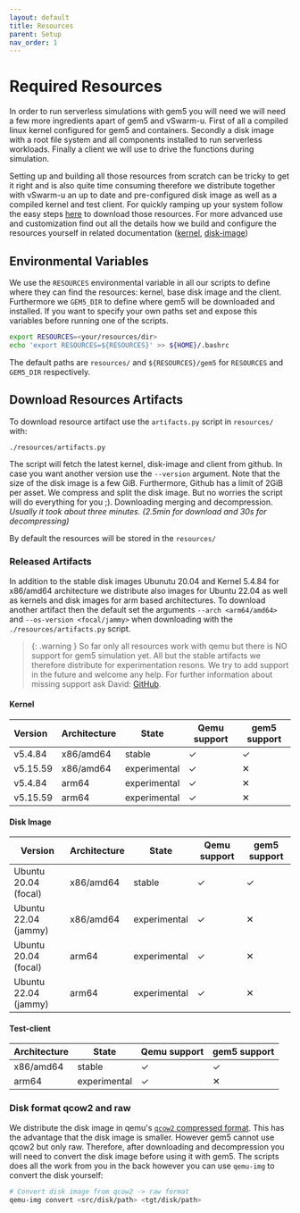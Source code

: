 ```yaml
---
layout: default
title: Resources
parent: Setup
nav_order: 1
---
```



# Required Resources

In order to run serverless simulations with gem5 you will need we will need a few more ingredients apart of gem5 and vSwarm-u. First of all a compiled linux kernel configured for gem5 and containers. Secondly a disk image with a root file system and all components installed to run serverless workloads. Finally a client we will use to drive the functions during simulation.

Setting up and building all those resources from scratch can be tricky to get it right and is also quite time consuming therefore we distribute together with vSwarm-u an up to date and pre-configured disk image as well as a compiled kernel and test client. For quickly ramping up your system follow the easy steps [here](#download-resources-artifacts) to download those resources. For more advanced use and customization find out all the details how we build and configure the resources yourself in related documentation ([kernel](./kernel.md), [disk-image](./disk-image.md))


## Environmental Variables
We use the `RESOURCES` environmental variable in all our scripts to define where they can find the resources: kernel, base disk image and the client. Furthermore we `GEM5_DIR` to define where gem5 will be downloaded and installed. If you want to specify your own paths set and expose this variables before running one of the scripts.
```bash
export RESOURCES=<your/resources/dir>
echo 'export RESOURCES=${RESOURCES}' >> ${HOME}/.bashrc
```
The default paths are `resources/` and `${RESOURCES}/gem5` for `RESOURCES` and `GEM5_DIR` respectively.


## Download Resources Artifacts

To download resource artifact use the `artifacts.py` script in `resources/` with:
```bash
./resources/artifacts.py
```
The script will fetch the latest kernel, disk-image and client from github. In case you want another version use the `--version` argument.
Note that the size of the disk image is a few GiB. Furthermore, Github has a limit of 2GiB per asset. We compress and split the disk image. But no worries the script will do everything for you ;). Downloading merging and decompression. *Usually it took about three minutes. (2.5min for download and 30s for decompressing)*

By default the resources will be stored in the `resources/`

### Released Artifacts
In addition to the stable disk images Ubunutu 20.04 and Kernel 5.4.84 for x86/amd64 architecture we distribute also images for Ubuntu 22.04 as well as kernels and disk images for arm based architectures.
To download another artifact then the default set the arguments `--arch <arm64/amd64>` and `--os-version <focal/jammy>` when downloading with the `./resources/artifacts.py` script.

> {: .warning }
> So far only all resources work with qemu but there is NO support for gem5 simulation yet. All but the stable artifacts we therefore distribute for experimentation resons. We try to add support in the future and welcome any help. For further information about missing support ask David: [GitHub](https://github.com/dhschall).


#### Kernel

| Version | Architecture | State | Qemu support | gem5 support |
|:---|---|---|---|---|
| v5.4.84 | x86/amd64 | stable | ✓ | ✓ |
| v5.15.59 | x86/amd64 | experimental | ✓ | ✕ |
| v5.4.84 | arm64 | experimental | ✓ | ✕ |
| v5.15.59 | arm64 | experimental | ✓ | ✕ |

#### Disk Image

| Version | Architecture | State | Qemu support | gem5 support |
|---|---|---|---|---|
| Ubuntu 20.04 (focal) | x86/amd64 | stable | ✓ | ✓ |
| Ubuntu 22.04 (jammy) | x86/amd64 | experimental | ✓ | ✕ |
| Ubuntu 20.04 (focal) | arm64 | experimental | ✓ | ✕ |
| Ubuntu 22.04 (jammy) | arm64 | experimental | ✓ | ✕ |

#### Test-client

| Architecture | State | Qemu support | gem5 support |
|---|---|---|---|
| x86/amd64 | stable | ✓ | ✓ |
| arm64 | experimental | ✓ | ✕ |




### Disk format qcow2 and raw
We distribute the disk image in qemu's [`qcow2` compressed format](https://qemu.readthedocs.io/en/latest/system/images.html#disk-image-file-formats). This has the advantage that the disk image is smaller. However gem5 cannot use qcow2 but only raw. Therefore, after downloading and decompression you will need to convert the disk image before using it with gem5. The scripts does all the work from you in the back however you can use `qemu-img` to convert the disk yourself:
```bash
# Convert disk image from qcow2 -> raw format
qemu-img convert <src/disk/path> <tgt/disk/path>
```



